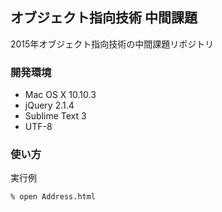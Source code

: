 ## オブジェクト指向技術 中間課題
2015年オブジェクト指向技術の中間課題リポジトリ  

### 開発環境
- Mac OS X 10.10.3
- jQuery 2.1.4
- Sublime Text 3
- UTF-8

### 使い方
実行例  

```
% open Address.html
```


